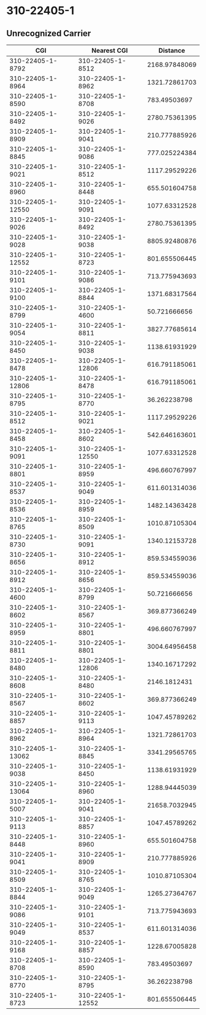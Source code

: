 # 310-22405-1
## Unrecognized Carrier


| CGI | Nearest CGI | Distance |
|-----|-------------|----------|
| 310-22405-1-8792 | 310-22405-1-8512 | 2168.97848069 |
| 310-22405-1-8964 | 310-22405-1-8962 | 1321.72861703 |
| 310-22405-1-8590 | 310-22405-1-8708 | 783.49503697 |
| 310-22405-1-8492 | 310-22405-1-9026 | 2780.75361395 |
| 310-22405-1-8909 | 310-22405-1-9041 | 210.777885926 |
| 310-22405-1-8845 | 310-22405-1-9086 | 777.025224384 |
| 310-22405-1-9021 | 310-22405-1-8512 | 1117.29529226 |
| 310-22405-1-8960 | 310-22405-1-8448 | 655.501604758 |
| 310-22405-1-12550 | 310-22405-1-9091 | 1077.63312528 |
| 310-22405-1-9026 | 310-22405-1-8492 | 2780.75361395 |
| 310-22405-1-9028 | 310-22405-1-9038 | 8805.92480876 |
| 310-22405-1-12552 | 310-22405-1-8723 | 801.655506445 |
| 310-22405-1-9101 | 310-22405-1-9086 | 713.775943693 |
| 310-22405-1-9100 | 310-22405-1-8844 | 1371.68317564 |
| 310-22405-1-8799 | 310-22405-1-4600 | 50.721666656 |
| 310-22405-1-9054 | 310-22405-1-8811 | 3827.77685614 |
| 310-22405-1-8450 | 310-22405-1-9038 | 1138.61931929 |
| 310-22405-1-8478 | 310-22405-1-12806 | 616.791185061 |
| 310-22405-1-12806 | 310-22405-1-8478 | 616.791185061 |
| 310-22405-1-8795 | 310-22405-1-8770 | 36.262238798 |
| 310-22405-1-8512 | 310-22405-1-9021 | 1117.29529226 |
| 310-22405-1-8458 | 310-22405-1-8602 | 542.646163601 |
| 310-22405-1-9091 | 310-22405-1-12550 | 1077.63312528 |
| 310-22405-1-8801 | 310-22405-1-8959 | 496.660767997 |
| 310-22405-1-8537 | 310-22405-1-9049 | 611.601314036 |
| 310-22405-1-8536 | 310-22405-1-8959 | 1482.14363428 |
| 310-22405-1-8765 | 310-22405-1-8509 | 1010.87105304 |
| 310-22405-1-8730 | 310-22405-1-9091 | 1340.12153728 |
| 310-22405-1-8656 | 310-22405-1-8912 | 859.534559036 |
| 310-22405-1-8912 | 310-22405-1-8656 | 859.534559036 |
| 310-22405-1-4600 | 310-22405-1-8799 | 50.721666656 |
| 310-22405-1-8602 | 310-22405-1-8567 | 369.877366249 |
| 310-22405-1-8959 | 310-22405-1-8801 | 496.660767997 |
| 310-22405-1-8811 | 310-22405-1-8801 | 3004.64956458 |
| 310-22405-1-8480 | 310-22405-1-12806 | 1340.16717292 |
| 310-22405-1-8608 | 310-22405-1-8480 | 2146.1812431 |
| 310-22405-1-8567 | 310-22405-1-8602 | 369.877366249 |
| 310-22405-1-8857 | 310-22405-1-9113 | 1047.45789262 |
| 310-22405-1-8962 | 310-22405-1-8964 | 1321.72861703 |
| 310-22405-1-13062 | 310-22405-1-8845 | 3341.29565765 |
| 310-22405-1-9038 | 310-22405-1-8450 | 1138.61931929 |
| 310-22405-1-13064 | 310-22405-1-8960 | 1288.94445039 |
| 310-22405-1-5007 | 310-22405-1-9041 | 21658.7032945 |
| 310-22405-1-9113 | 310-22405-1-8857 | 1047.45789262 |
| 310-22405-1-8448 | 310-22405-1-8960 | 655.501604758 |
| 310-22405-1-9041 | 310-22405-1-8909 | 210.777885926 |
| 310-22405-1-8509 | 310-22405-1-8765 | 1010.87105304 |
| 310-22405-1-8844 | 310-22405-1-9049 | 1265.27364767 |
| 310-22405-1-9086 | 310-22405-1-9101 | 713.775943693 |
| 310-22405-1-9049 | 310-22405-1-8537 | 611.601314036 |
| 310-22405-1-9168 | 310-22405-1-8857 | 1228.67005828 |
| 310-22405-1-8708 | 310-22405-1-8590 | 783.49503697 |
| 310-22405-1-8770 | 310-22405-1-8795 | 36.262238798 |
| 310-22405-1-8723 | 310-22405-1-12552 | 801.655506445 |
